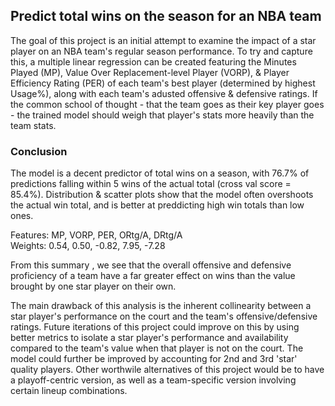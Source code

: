 ## Predict total wins on the season for an NBA team

The goal of this project is an initial attempt to examine the impact of a star player on an NBA team's regular season performance. To try and capture this, a multiple linear regression can be created featuring the Minutes Played (MP), Value Over Replacement-level Player (VORP), & Player Efficiency Rating (PER) of each team's best player (determined by highest Usage%), along with each team's adusted offensive & defensive ratings. If the common school of thought - that the team goes as their key player goes - the trained model should weigh that player's stats more heavily than the team stats. 

### Conclusion
The model is a decent predictor of total wins on a season, with 76.7% of predictions falling within 5 wins of the actual total (cross val score = 85.4%). Distribution & scatter plots show that the model often overshoots the actual win total, and is better at preddicting high win totals than low ones.

Features: MP, VORP, PER, ORtg/A, DRtg/A  
Weights: 0.54, 0.50, -0.82, 7.95, -7.28  
  
From this summary , we see that the overall offensive and defensive proficiency of a team have a far greater effect on wins than the value brought by one star player on their own.


The main drawback of this analysis is the inherent collinearity between a star player's performance on the court and the team's offensive/defensive ratings. Future iterations of this project could improve on this by using better metrics to isolate a star player's performance and availability compared to the team's value when that player is not on the court. The model could further be improved by accounting for 2nd and 3rd 'star' quality players. Other worthwile alternatives of this project would be to have a playoff-centric version, as well as a team-specific version involving certain lineup combinations.
